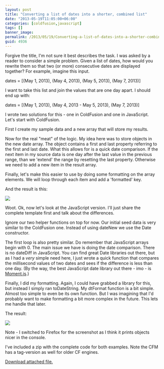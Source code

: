 ```yaml
---
layout: post
title: "Converting a list of dates into a shorter, combined list"
date: "2013-05-19T11:05:00+06:00"
categories: [coldfusion,javascript]
tags: []
banner_image: 
permalink: /2013/05/19/Converting-a-list-of-dates-into-a-shorter-combined-list
guid: 4936
---
```


Forgive the title, I'm not sure it best describes the task. I was asked by a reader to consider a simple problem. Given a list of dates, how would you rewrite them so that two (or more) consecutive dates are displayed together? For example, imagine this input.
<!--more-->
dates = [(May 1, 2013), (May 4, 2013), (May 5, 2013), (May 7, 2013)]

I want to take this list and join the values that are one day apart. I should end up with:

dates = [(May 1, 2013), (May 4, 2013 - May 5, 2013), (May 7, 2013)]

I wrote two solutions for this - one in ColdFusion and one in JavaScript. Let's start with ColdFusion.

First I create my sample data and a new array that will store my results.

<script src="https://gist.github.com/cfjedimaster/5607780.js"></script>

Now for the real "meat" of the logic. My idea here was to store objects in the new date array. The object contains a first and last property referring to the first and last date. What this allows for is a quick date comparison. If the next item in my source data is one day after the last value in the previous range, than we 'extend' the range by resetting the last property. Otherwise we need to add a new item in the result array.

<script src="https://gist.github.com/cfjedimaster/5607787.js"></script>

Finally, let's make this easier to use by doing some formatting on the array elements. We will loop through each item and add a 'formatted' key.

<script src="https://gist.github.com/cfjedimaster/5607809.js"></script>

And the result is this:

<img src="https://static.raymondcamden.com/images/Screenshot_5_19_13_9_27_AM.png" />

Woot. Ok, now let's look at the JavaScript version. I'll just share the complete template first and talk about the differences.

<script src="https://gist.github.com/cfjedimaster/5607818.js"></script>

Ignore our two helper functions on top for now. Our initial seed data is very similar to the ColdFusion one. Instead of using dateNew we use the Date constructor. 

The first loop is also pretty similar. Do remember that JavaScript arrays begin with 0. The main issue we have is doing the date comparison. There is no dateDiff in JavaScript. You can find great Date libraries out there, but as I had a <i>very</i> simple need here, I just wrote a quick function that compares the millisecond values of two dates and sees if the difference is less than one day. (By the way, the best JavaScript date library out there - imo - is <a href="http://momentjs.com/">Moment.js</a>.)

Finally, I did my formatting. Again, I could have grabbed a library for this, but instead I simply ran toDateString. My dtFormat function is a bit simple. Almost too simple to even be its own function. But I was imagining that I'd probably want to make formatting a bit more complex in the future. This lets me handle that later. 

The result:

<img src="https://static.raymondcamden.com/images/Screenshot_5_19_13_9_36_AM.png" />

Note - I switched to Firefox for the screenshot as I think it prints objects nicer in the console.

I've included a zip with the complete code for both examples. Note the CFM has a tag-version as well for older CF engines.<p><a href='enclosures/C{% raw %}%3A%{% endraw %}5Chosts{% raw %}%5C2013%{% endraw %}2Eraymondcamden{% raw %}%2Ecom%{% endraw %}5Cenclosures{% raw %}%2FArchive30%{% endraw %}2Ezip'>Download attached file.</a></p>